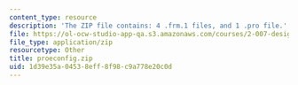 ```yaml
---
content_type: resource
description: 'The ZIP file contains: 4 .frm.1 files, and 1 .pro file.'
file: https://ol-ocw-studio-app-qa.s3.amazonaws.com/courses/2-007-design-and-manufacturing-i-spring-2009/1d39e35a04538eff8f98c9a778e20c0d_proeconfig.zip
file_type: application/zip
resourcetype: Other
title: proeconfig.zip
uid: 1d39e35a-0453-8eff-8f98-c9a778e20c0d
---
```


